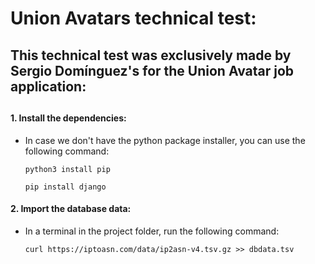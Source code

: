 # Union Avatars technical test:

## This technical test was exclusively made by Sergio Domínguez's for the Union Avatar job application:
##

#### 1. Install the dependencies:

- In case we don't have the python package installer, you can use the following command:

    `python3 install pip`

    `pip install django`


#### 2. Import the database data:

- In a terminal in the project folder, run the following command:

    `curl https://iptoasn.com/data/ip2asn-v4.tsv.gz >> dbdata.tsv`

